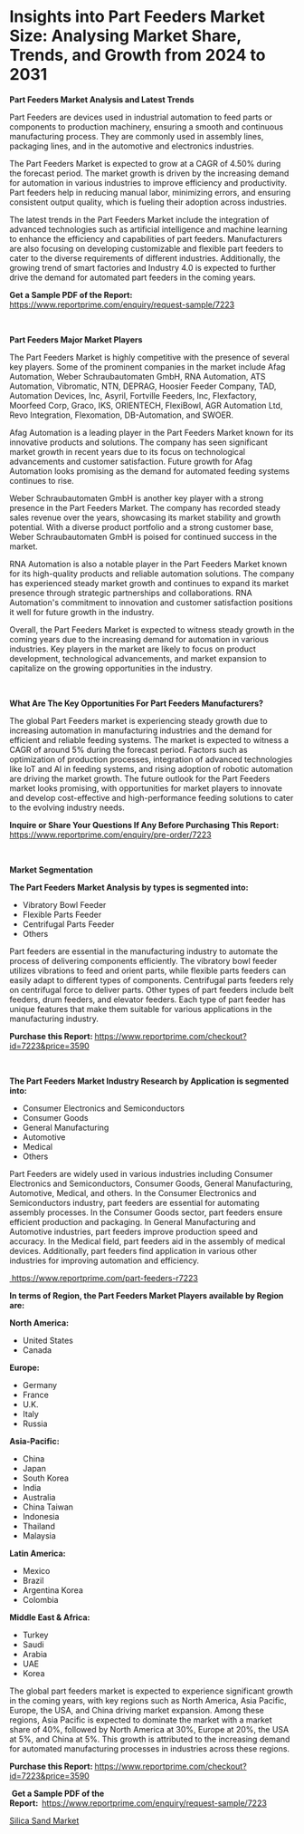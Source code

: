 <p><h1>Insights into Part Feeders Market Size: Analysing Market Share, Trends, and Growth from 2024 to 2031</h1></p><p><strong>Part Feeders Market Analysis and Latest Trends</strong></p>
<p><p>Part Feeders are devices used in industrial automation to feed parts or components to production machinery, ensuring a smooth and continuous manufacturing process. They are commonly used in assembly lines, packaging lines, and in the automotive and electronics industries.</p><p>The Part Feeders Market is expected to grow at a CAGR of 4.50% during the forecast period. The market growth is driven by the increasing demand for automation in various industries to improve efficiency and productivity. Part feeders help in reducing manual labor, minimizing errors, and ensuring consistent output quality, which is fueling their adoption across industries.</p><p>The latest trends in the Part Feeders Market include the integration of advanced technologies such as artificial intelligence and machine learning to enhance the efficiency and capabilities of part feeders. Manufacturers are also focusing on developing customizable and flexible part feeders to cater to the diverse requirements of different industries. Additionally, the growing trend of smart factories and Industry 4.0 is expected to further drive the demand for automated part feeders in the coming years.</p></p>
<p><strong>Get a Sample PDF of the Report:&nbsp;</strong> <a href="https://www.reportprime.com/enquiry/request-sample/7223">https://www.reportprime.com/enquiry/request-sample/7223</a></p>
<p>&nbsp;</p>
<p><strong>Part Feeders Major Market Players</strong></p>
<p><p>The Part Feeders Market is highly competitive with the presence of several key players. Some of the prominent companies in the market include Afag Automation, Weber Schraubautomaten GmbH, RNA Automation, ATS Automation, Vibromatic, NTN, DEPRAG, Hoosier Feeder Company, TAD, Automation Devices, Inc, Asyril, Fortville Feeders, Inc, Flexfactory, Moorfeed Corp, Graco, IKS, ORIENTECH, FlexiBowl, AGR Automation Ltd, Revo Integration, Flexomation, DB-Automation, and SWOER.</p><p>Afag Automation is a leading player in the Part Feeders Market known for its innovative products and solutions. The company has seen significant market growth in recent years due to its focus on technological advancements and customer satisfaction. Future growth for Afag Automation looks promising as the demand for automated feeding systems continues to rise.</p><p>Weber Schraubautomaten GmbH is another key player with a strong presence in the Part Feeders Market. The company has recorded steady sales revenue over the years, showcasing its market stability and growth potential. With a diverse product portfolio and a strong customer base, Weber Schraubautomaten GmbH is poised for continued success in the market.</p><p>RNA Automation is also a notable player in the Part Feeders Market known for its high-quality products and reliable automation solutions. The company has experienced steady market growth and continues to expand its market presence through strategic partnerships and collaborations. RNA Automation's commitment to innovation and customer satisfaction positions it well for future growth in the industry.</p><p>Overall, the Part Feeders Market is expected to witness steady growth in the coming years due to the increasing demand for automation in various industries. Key players in the market are likely to focus on product development, technological advancements, and market expansion to capitalize on the growing opportunities in the industry.</p></p>
<p>&nbsp;</p>
<p><strong>What Are The Key Opportunities For Part Feeders Manufacturers?</strong></p>
<p><p>The global Part Feeders market is experiencing steady growth due to increasing automation in manufacturing industries and the demand for efficient and reliable feeding systems. The market is expected to witness a CAGR of around 5% during the forecast period. Factors such as optimization of production processes, integration of advanced technologies like IoT and AI in feeding systems, and rising adoption of robotic automation are driving the market growth. The future outlook for the Part Feeders market looks promising, with opportunities for market players to innovate and develop cost-effective and high-performance feeding solutions to cater to the evolving industry needs.</p></p>
<p><strong>Inquire or Share Your Questions If Any Before Purchasing This Report:</strong> <a href="https://www.reportprime.com/enquiry/pre-order/7223">https://www.reportprime.com/enquiry/pre-order/7223</a></p>
<p>&nbsp;</p>
<p><strong>Market Segmentation</strong></p>
<p><strong>The Part Feeders Market Analysis by types is segmented into:</strong></p>
<p><ul><li>Vibratory Bowl Feeder</li><li>Flexible Parts Feeder</li><li>Centrifugal Parts Feeder</li><li>Others</li></ul></p>
<p><p>Part feeders are essential in the manufacturing industry to automate the process of delivering components efficiently. The vibratory bowl feeder utilizes vibrations to feed and orient parts, while flexible parts feeders can easily adapt to different types of components. Centrifugal parts feeders rely on centrifugal force to deliver parts. Other types of part feeders include belt feeders, drum feeders, and elevator feeders. Each type of part feeder has unique features that make them suitable for various applications in the manufacturing industry.</p></p>
<p><strong>Purchase this Report:&nbsp;</strong><a href="https://www.reportprime.com/checkout?id=7223&price=3590">https://www.reportprime.com/checkout?id=7223&price=3590</a></p>
<p>&nbsp;</p>
<p><strong>The Part Feeders Market Industry Research by Application is segmented into:</strong></p>
<p><ul><li>Consumer Electronics and Semiconductors</li><li>Consumer Goods</li><li>General Manufacturing</li><li>Automotive</li><li>Medical</li><li>Others</li></ul></p>
<p><p>Part Feeders are widely used in various industries including Consumer Electronics and Semiconductors, Consumer Goods, General Manufacturing, Automotive, Medical, and others. In the Consumer Electronics and Semiconductors industry, part feeders are essential for automating assembly processes. In the Consumer Goods sector, part feeders ensure efficient production and packaging. In General Manufacturing and Automotive industries, part feeders improve production speed and accuracy. In the Medical field, part feeders aid in the assembly of medical devices. Additionally, part feeders find application in various other industries for improving automation and efficiency.</p></p>
<p><a href="https://www.reportprime.com/part-feeders-r7223">&nbsp;https://www.reportprime.com/part-feeders-r7223</a></p>
<p><strong>In terms of Region, the Part Feeders Market Players available by Region are:</strong></p>
<p>
    <p> <strong> North America: </strong>
        <ul>
            <li>United States</li>
            <li>Canada</li>
        </ul>
        </p> 
    <p> <strong> Europe: </strong>
        <ul>
            <li>Germany</li>
            <li>France</li>
            <li>U.K.</li>
            <li>Italy</li>
            <li>Russia</li>
        </ul>
        </p> 
    <p> <strong> Asia-Pacific: </strong>
        <ul>
            <li>China</li>
            <li>Japan</li>
            <li>South Korea</li>
            <li>India</li>
            <li>Australia</li>
            <li>China Taiwan</li>
            <li>Indonesia</li>
            <li>Thailand</li>
            <li>Malaysia</li>
        </ul>
        </p> 
    <p> <strong> Latin America: </strong>
        <ul>
            <li>Mexico</li>
            <li>Brazil</li>
            <li>Argentina Korea</li>
            <li>Colombia</li>
        </ul>
        </p> 
    <p> <strong> Middle East & Africa: </strong>
        <ul>
            <li>Turkey</li>
            <li>Saudi</li>
            <li>Arabia</li>
            <li>UAE</li>
            <li>Korea</li>
        </ul>
    </p>
    </p>
<p><p>The global part feeders market is expected to experience significant growth in the coming years, with key regions such as North America, Asia Pacific, Europe, the USA, and China driving market expansion. Among these regions, Asia Pacific is expected to dominate the market with a market share of 40%, followed by North America at 30%, Europe at 20%, the USA at 5%, and China at 5%. This growth is attributed to the increasing demand for automated manufacturing processes in industries across these regions.</p></p>
<p><strong>Purchase this Report: </strong><a href="https://www.reportprime.com/checkout?id=7223&price=3590">https://www.reportprime.com/checkout?id=7223&price=3590</a></p>
<p>&nbsp;<strong>Get a Sample PDF of the Report:&nbsp;&nbsp;</strong><a href="https://www.reportprime.com/enquiry/request-sample/7223">https://www.reportprime.com/enquiry/request-sample/7223</a></p>
<p><strong></strong></p>
<p><p><a href="https://fearless-okapi-6c8.notion.site/Silica-Sand-Market-Furnishes-Information-on-Market-Share-Market-Trends-and-Market-Growth-7fc239d301ca415da4a06918610b8c83">Silica Sand Market</a></p></p>